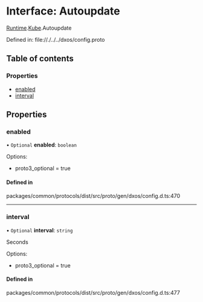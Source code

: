 # Interface: Autoupdate

[Runtime](../modules/dxos_config.defs.Runtime.md).[Kube](../modules/dxos_config.defs.Runtime.Kube.md).Autoupdate

Defined in:
  file://./../../dxos/config.proto

## Table of contents

### Properties

- [enabled](dxos_config.defs.Runtime.Kube.Autoupdate.md#enabled)
- [interval](dxos_config.defs.Runtime.Kube.Autoupdate.md#interval)

## Properties

### enabled

• `Optional` **enabled**: `boolean`

Options:
  - proto3_optional = true

#### Defined in

packages/common/protocols/dist/src/proto/gen/dxos/config.d.ts:470

___

### interval

• `Optional` **interval**: `string`

Seconds

Options:
  - proto3_optional = true

#### Defined in

packages/common/protocols/dist/src/proto/gen/dxos/config.d.ts:477
